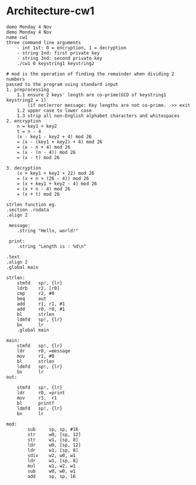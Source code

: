 # Architecture-cw1

<pre><code>demo Monday 4 Nov
demo Monday 4 Nov
name cw1
three command line arguments
	- int 1st: 0 = encryption, 1 = decryption 
	- string 2nd: first private key
	- string 3nd: second private key
	./cw1 0 keystring1 keystring2

# mod is the operation of finding the remainder when dividing 2 numbers
passed to the program using standard input
1. preprocessing
	1.1 ensure 2 keys' length are co-prime(GCD of keystring1 keystring2 = 1)
		(if not)error message: Key lengths are not co-prime. ->> exit
	1.2 upper case to lower case
	1.3 strip all non-English alphabet characters and whitespaces
2. encryption
	n = key1 + key2
	t = n - 4
	(x - key1 - key2 + 4) mod 26
	= (x - (key1 + key2) + 4) mod 26
	= (x - n + 4) mod 26
	= (x - (n - 4)) mod 26
	= (x - t) mod 26

3. decryption
	(x + key1 + key2 + 22) mod 26
	= (x + n + (26 - 4)) mod 26
	= (x + key1 + key2 - 4) mod 26
	= (x + n - 4) mod 26
	= (x + t) mod 26
	
strlen function eg.
.section .rodata       
.align 2                

 message:                        
    .string "Hello, world!" 

 print:
    .string "Length is : %d\n"

.text                   
.align 2
.global main            

strlen: 
    stmfd   sp!, {lr}
    ldrb    r2, [r0]
    cmp     r2, #0
    beq     out
    add     r1, r1, #1
    add     r0, r0, #1
    bl      strlen
    ldmfd   sp!, {lr}
    bx      lr
    .global main

main:                           
    stmfd   sp!, {lr}       
    ldr     r0, =message    
    mov     r1, #0
    bl      strlen
    ldmfd   sp!, {lr}
    bx      lr
out:

    stmfd   sp!, {lr}
    ldr     r0, =print
    mov     r3,  r1  
    bl      printf
    ldmfd   sp!, {lr}
    bx      lr

mod:
		sub     sp, sp, #16
        str     w0, [sp, 12]
        str     w1, [sp, 8]
        ldr     w0, [sp, 12]
        ldr     w1, [sp, 8]
        sdiv    w2, w0, w1
        ldr     w1, [sp, 8]
        mul     w1, w2, w1
        sub     w0, w0, w1
        add     sp, sp, 16
</code></pre>
